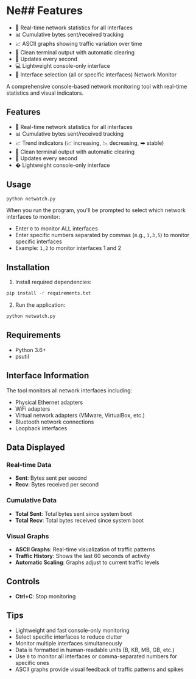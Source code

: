 # Ne## Features

- 📡 Real-time network statistics for all interfaces
- 📊 Cumulative bytes sent/received tracking
- 📈 ASCII graphs showing traffic variation over time
- 🎨 Clean terminal output with automatic clearing
- 🔄 Updates every second
- 💻 Lightweight console-only interface
- 🎯 Interface selection (all or specific interfaces) Network Monitor

A comprehensive console-based network monitoring tool with real-time statistics and visual indicators.

## Features

- 📡 Real-time network statistics for all interfaces
- 📊 Cumulative bytes sent/received tracking
- 📈 Trend indicators (📈 increasing, 📉 decreasing, ➡️ stable)
- 🎨 Clean terminal output with automatic clearing
- 🔄 Updates every second
- � Lightweight console-only interface

## Usage

```bash
python netwatch.py
```

When you run the program, you'll be prompted to select which network interfaces to monitor:
- Enter `0` to monitor ALL interfaces
- Enter specific numbers separated by commas (e.g., `1,3,5`) to monitor specific interfaces
- Example: `1,2` to monitor interfaces 1 and 2

## Installation

1. Install required dependencies:
```bash
pip install -r requirements.txt
```

2. Run the application:
```bash
python netwatch.py
```

## Requirements

- Python 3.6+
- psutil

## Interface Information

The tool monitors all network interfaces including:
- Physical Ethernet adapters
- WiFi adapters
- Virtual network adapters (VMware, VirtualBox, etc.)
- Bluetooth network connections
- Loopback interfaces

## Data Displayed

### Real-time Data
- **Sent**: Bytes sent per second
- **Recv**: Bytes received per second

### Cumulative Data
- **Total Sent**: Total bytes sent since system boot
- **Total Recv**: Total bytes received since system boot

### Visual Graphs
- **ASCII Graphs**: Real-time visualization of traffic patterns
- **Traffic History**: Shows the last 60 seconds of activity
- **Automatic Scaling**: Graphs adjust to current traffic levels

## Controls

- **Ctrl+C**: Stop monitoring

## Tips

- Lightweight and fast console-only monitoring
- Select specific interfaces to reduce clutter
- Monitor multiple interfaces simultaneously
- Data is formatted in human-readable units (B, KB, MB, GB, etc.)
- Use `0` to monitor all interfaces or comma-separated numbers for specific ones
- ASCII graphs provide visual feedback of traffic patterns and spikes
